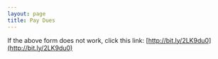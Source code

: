 ```yaml
---
layout: page
title: Pay Dues
---
```


<div class="cognito">
<script src="https://services.cognitoforms.com/s/5k2y7h0U3Uir0nBRBY6fpQ"></script>
<script>Cognito.load("forms", { id: "1" });</script>
</div>

If the above form does not work, click this link: [http://bit.ly/2LK9du0](http://bit.ly/2LK9du0)
